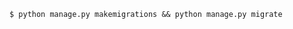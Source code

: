 
<!-- Make migrations & migrate -->

    $ python manage.py makemigrations && python manage.py migrate